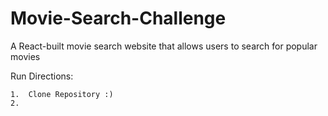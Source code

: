 # Movie-Search-Challenge
A React-built movie search website that allows users to search for popular movies 



 Run Directions:

	1.	Clone Repository :)
	2.	
